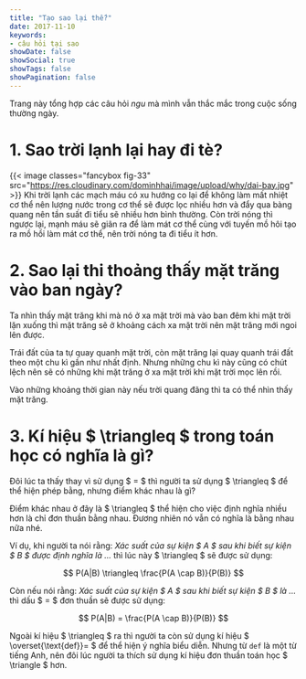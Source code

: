 ```yaml
---
title: "Tạo sao lại thế?"
date: 2017-11-10
keywords:
- câu hỏi tại sao
showDate: false
showSocial: true
showTags: false
showPagination: false
---
```

Trang này tổng hợp các câu hỏi *ngu* mà mình vẫn thắc mắc trong cuộc sống thường ngày.

<!--toc-->

# 1. Sao trời lạnh lại hay đi tè?
{{< image classes="fancybox fig-33" src="https://res.cloudinary.com/dominhhai/image/upload/why/dai-bay.jpg" >}}
Khi trời lạnh các mạch máu có xu hướng co lại để không làm mất nhiệt cơ thể nên lượng nước trong cơ thể sẽ được lọc nhiều hơn và đẩy qua bàng quang nên tần suất đi tiểu sẽ nhiều hơn bình thường. Còn trời nóng thì ngược lại, mạnh máu sẽ giãn ra để làm mát cơ thể cùng với tuyến mồ hôi tạo ra mồ hồi làm mát cơ thể, nên trời nóng ta đi tiểu ít hơn.

# 2. Sao lại thi thoảng thấy mặt trăng vào ban ngày?
Ta nhìn thấy mặt trăng khi mà nó ở xa mặt trời mà vào ban đêm khi mặt trời lặn xuống thì mặt trăng sẽ ở khoảng cách xa mặt trời nên mặt trăng mới ngoi lên được.

Trái đất của ta tự quay quanh mặt trời, còn mặt trăng lại quay quanh trái đất theo một chu kì gần như nhất định. Nhưng những chu kì này cũng có chút lệch nên sẽ có những khi mặt trăng ở xa mặt trời khi mặt trời mọc lên rồi.

Vào những khoảng thời gian này nếu trời quang đãng thì ta có thể nhìn thấy mặt trăng.

# 3. Kí hiệu $ \triangleq $ trong toán học có nghĩa là gì?
Đôi lúc ta thấy thay vì sử dụng $ = $ thì người ta sử dụng $ \triangleq $ để thể hiện phép bằng, nhưng điểm khác nhau là gì?

Điểm khác nhau ở đây là $ \triangleq $ thể hiện cho việc định nghĩa nhiều hơn là chỉ đơn thuần bằng nhau. Đương nhiên nó vẫn có nghĩa là bằng nhau nữa nhé.

Ví dụ, khi người ta nói rằng: *Xác suất của sự kiện $ A $ sau khi biết sự kiện $ B $ được định nghĩa là ...* thì lúc này $ \triangleq $ sẽ được sử dụng:

$$ P(A|B) \triangleq \frac{P(A \cap B)}{P(B)} $$

Còn nếu nói rằng: *Xác suất của sự kiện $ A $ sau khi biết sự kiện $ B $ là ...* thì dấu $ = $ đơn thuần sẽ được sử dụng:

$$ P(A|B) = \frac{P(A \cap B)}{P(B)} $$

Ngoài kí hiệu $ \triangleq $ ra thì người ta còn sử dụng kí hiệu $ \overset{\text{def}}= $ để thể hiện ý nghĩa biểu diễn. Nhưng từ `def` là một từ tiếng Anh, nên đôi lúc người ta thích sử dụng kí hiệu đơn thuần toán học $ \triangle $ hơn.
